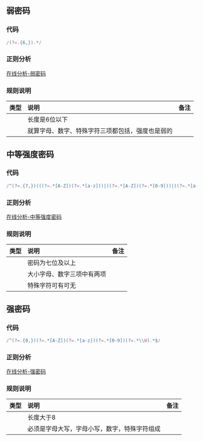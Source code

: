 ## 弱密码

### 代码
``` js
/(?=.{6,}).*/
```

### 正则分析
[在线分析-弱密码](https://regexper.com/?#%2F%28%3F%3D.%7B6%2C%7D%29.*%2F "在线分析-弱密码")


### 规则说明
| 类型 | 说明                                             | 备注 |
| :--- | :----------------------------------------------- | :--- |
|      | 长度是6位以下                                    |      |
|      | 就算字母、数字、特殊字符三项都包括，强度也是弱的 |      |


## 中等强度密码

### 代码
``` js
/^(?=.{7,})(((?=.*[A-Z])(?=.*[a-z]))|((?=.*[A-Z])(?=.*[0-9]))|((?=.*[a-z])(?=.*[0-9]))).*$/
```

### 正则分析
[在线分析-中等强度密码](https://regexper.com/?#%2F%5E%28%3F%3D.%7B7%2C%7D%29%28%28%28%3F%3D.*%5BA-Z%5D%29%28%3F%3D.*%5Ba-z%5D%29%29%7C%28%28%3F%3D.*%5BA-Z%5D%29%28%3F%3D.*%5B0-9%5D%29%29%7C%28%28%3F%3D.*%5Ba-z%5D%29%28%3F%3D.*%5B0-9%5D%29%29%29.*%24%2F "在线分析-中等强度密码")


### 规则说明
| 类型 | 说明                       | 备注 |
| :--- | :------------------------- | :--- |
|      | 密码为七位及以上           |      |
|      | 大小字母、数字三项中有两项 |      |
|      | 特殊字符可有可无           |      |


## 强密码

### 代码
``` js
/^(?=.{8,})(?=.*[A-Z])(?=.*[a-z])(?=.*[0-9])(?=.*\\W).*$/
```

### 正则分析
[在线分析-强密码](https://regexper.com/?#%2F%5E%28%3F%3D.%7B8%2C%7D%29%28%3F%3D.*%5BA-Z%5D%29%28%3F%3D.*%5Ba-z%5D%29%28%3F%3D.*%5B0-9%5D%29%28%3F%3D.*%5C%5CW%29.*%24%2F "在线分析-强密码")


### 规则说明
| 类型 | 说明                                         | 备注 |
| :--- | :------------------------------------------- | :--- |
|      | 长度大于8                                    |      |
|      | 必须是字母大写，字母小写，数字，特殊字符组成 |      |
